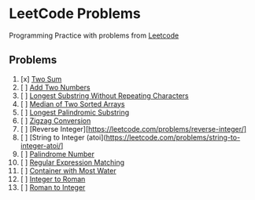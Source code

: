 # LeetCode Problems
Programming Practice with problems from [Leetcode](https://leetcode.com)

## Problems
1. [x] [Two Sum](https://leetcode.com/problems/two-sum/)
2. [ ] [Add Two Numbers](https://leetcode.com/problems/add-two-numbers/)
3. [ ] [Longest Substring Without Repeating Characters](https://leetcode.com/problems/longest-substring-without-repeating-characters/)
4. [ ] [Median of Two Sorted Arrays](https://leetcode.com/problems/median-of-two-sorted-arrays/)
5. [ ] [Longest Palindromic Substring](https://leetcode.com/problems/longest-palindromic-substring/)
6. [ ] [Zigzag Conversion](https://leetcode.com/problems/zigzag-conversion/)
7. [ ] [Reverse Integer][https://leetcode.com/problems/reverse-integer/]
8. [ ] [String to Integer (atoi](https://leetcode.com/problems/string-to-integer-atoi/]
9. [ ] [Palindrome Number](https://leetcode.com/problems/palindrome-number/)
10. [ ] [Regular Expression Matching](https://leetcode.com/problems/regular-expression-matching/)
11. [ ] [Container with Most Water](https://leetcode.com/problems/container-with-most-water/)
12. [ ] [Integer to Roman](https://leetcode.com/problems/integer-to-roman/)
13. [ ] [Roman to Integer](https://leetcode.com/problems/roman-to-integer/)
